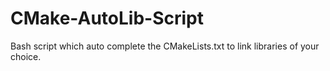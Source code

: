 # CMake-AutoLib-Script
Bash script which auto complete the CMakeLists.txt to link libraries of your choice.
